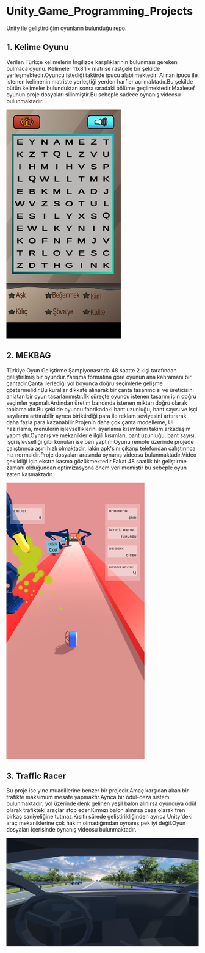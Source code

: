 # Unity_Game_Programming_Projects
 Unity ile geliştirdiğim oyunların bulunduğu repo.

## 1. Kelime Oyunu

Verilen Türkçe kelimelerin İngilizce karşılıklarının bulunması gereken bulmaca oyunu.
Kelimeler 11x8'lik matrise rastgele bir şekilde yerleşmektedir.Oyuncu istediği taktirde ipucu alabilmektedir. Alınan ipucu ile istenen kelimenin matriste yerleştiği 
yerden harfler açılmaktadır.Bu şekilde bütün kelimeler bulunduktan sonra sıradaki bölüme geçilmektedir.Maalesef oyunun proje dosyaları silinmiştir.Bu sebeple sadece 
oynanış videosu bulunmaktadır.

![Kelime Oyunu](https://github.com/EkremBali/Unity_Game_Programming_Projects/blob/main/images/Kelime_Oyunu1.jpeg)

## 2. MEKBAG

Türkiye Oyun Geliştirme Şampiyonasında 48 saatte 2 kişi tarafından geliştirilmiş bir oyundur.Yarışma formatına göre oyunun ana kahramanı bir çantadır.Çanta ilerlediği yol boyunca doğru seçimlerle gelişme göstermelidir.Bu kurallar dikkate alınarak bir çanta tasarımcısı ve üreticisini anlatan bir oyun tasarlanmıştır.İlk süreçte oyuncu istenen tasarım için doğru seçimler yapmalı.Ardından üretim bandında istenen miktarı doğru olarak toplamalıdır.Bu şekilde oyuncu fabrikadaki bant uzunluğu, bant sayısı ve işçi sayılarını arttırabilir ayrıca biriktirdiği para ile reklam seviyesini arttırarak daha fazla para kazanabilir.Projenin daha çok çanta modelleme, UI hazırlama, menülerin işlevselliklerini ayarlama kısımlarını takım arkadaşım yapmıştır.Oynanış ve mekaniklerle ilgili kısımları, bant uzunluğu, bant sayısı, işçi işlevselliği gibi konuları ise ben yaptım.Oyunu remote üzerinde projede çalıştırınca aşırı hızlı olmaktadır, lakin apk'sını çıkarıp telefondan çalıştırınca hız normaldir.Proje dosyaları arasında oynanış videosu bulunmaktadır.Video çekildiği için ekstra kasma gözükmektedir.Fakat 48 saatlik bir geliştirme zamanı olduğundan optimizasyona önem verilmemiştir bu sebeple oyun zaten kasmaktadır.

![Çanta Oyunu](https://github.com/EkremBali/Unity_Game_Programming_Projects/blob/main/images/MEKBAG1.jpeg)

## 3. Traffic Racer

Bu proje ise yine muadillerine benzer bir projedir.Amaç karşıdan akan bir trafikte maksimum mesafe yapmaktır.Ayrıca bir ödül-ceza sistemi bulunmaktadır, yol üzerinde denk gelinen yeşil balon alınırsa oyuncuya ödül olarak trafikteki araçlar stop eder.Kırmızı balon alınırsa ceza olarak fren birkaç saniyeliğine tutmaz.Kısıtlı sürede geliştirildiğinden ayrıca Unity'deki araç mekaniklerine çok hakim olmadığımdan oynanış pek iyi değil.Oyun dosyaları içerisinde oynanış videosu bulunmaktadır. 

![Traikte Arana Kullanma Oyunu](https://github.com/EkremBali/Unity_Game_Programming_Projects/blob/main/images/traffic%20racer%20gameplay1.png)
